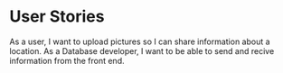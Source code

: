 # User Stories

As a user, I want to upload pictures so I can share information about a location.
As a Database developer, I want to be able to send and recive information from the front end.
